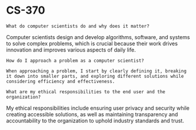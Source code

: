# CS-370

    What do computer scientists do and why does it matter?

  Computer scientists design and develop algorithms, software, and systems to solve complex problems, which is crucial because their work drives innovation and improves various aspects of daily life.
  
    How do I approach a problem as a computer scientist?

    When approaching a problem, I start by clearly defining it, breaking it down into smaller parts, and exploring different solutions while considering efficiency and effectiveness.
    
    What are my ethical responsibilities to the end user and the organization?

My ethical responsibilities include ensuring user privacy and security while creating accessible solutions, as well as maintaining transparency and accountability to the organization to uphold industry standards and trust.

